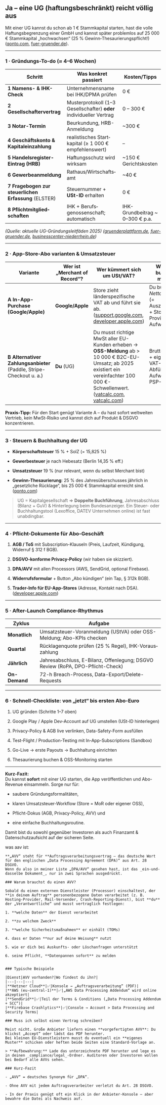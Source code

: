 ## Ja – eine UG (haftungsbeschränkt) reicht völlig aus

Mit einer UG kannst du schon ab 1 € Stammkapital starten, hast die volle Haftungsbegrenzung einer GmbH und kannst später problemlos auf 25 000 € Stammkapital „hochwachsen“ (25 % Gewinn‐Thesaurierungspflicht!) ([qonto.com](https://qonto.com/de/blog/rechtsformen/ug/gewinnverteilung?utm_source=chatgpt.com "Gewinnverteilung UG (haftungsbeschränkt): Alles Wichtige - Qonto"), [fuer-gruender.de](https://www.fuer-gruender.de/wissen/existenzgruendung-planen/recht-und-steuern/rechtsform/unternehmergesellschaft/?utm_source=chatgpt.com "UG (haftungsbeschränkt) - Vorteile der Mini-GmbH - Für-Gründer.de")).

---

### 1 · Gründungs-To-do (≈ 4–6 Wochen)

|Schritt|Was konkret passiert|Kosten/Tipps|
|---|---|---|
|**1 Namens- & IHK-Check**|Unternehmens­name bei IHK/DPMA prüfen|0 €|
|**2 Gesellschaftervertrag**|Musterprotokoll (1–3 Gesellschafter) **oder** individueller Vertrag|0 – 300 €|
|**3 Notar-Termin**|Beurkundung, HRB-Anmeldung|~300 €|
|**4 Geschäfts­konto & Kapital­einzahlung**|realistisches Start­kapital (≥ 1 000 € empfehlenswert)|–|
|**5 Handelsregister-Eintrag (HRB)**|Haftungs­schutz wird wirksam|~150 € Gerichtskosten|
|**6 Gewerbe­anmeldung**|Rathaus/Wirtschafts­amt|~40 €|
|**7 Fragebogen zur steuerlichen Erfassung** (ELSTER)|Steuernummer + **USt-ID** erhalten|0 €|
|**8 Pflichtmitglied­schaften**|IHK + Berufs­genossenschaft; automatisch|IHK-Grundbeitrag ~ 0–300 € p.a.|

_(Quelle: aktuelle UG-Gründungs­leitfäden 2025) ([gruenderplattform.de](https://gruenderplattform.de/rechtsformen/ug-gruenden?utm_source=chatgpt.com "Eine UG gründen - so geht's Schritt für Schritt - Gründerplattform"), [fuer-gruender.de](https://www.fuer-gruender.de/wissen/unternehmen-gruenden/unternehmensformen/ug-gruenden/?utm_source=chatgpt.com "UG gründen: so geht's schnell, rechtssicher + günstig"), [businesscenter-niederrhein.de](https://businesscenter-niederrhein.de/2025/05/17/ug-haftungsbeschraenkt-gruenden-wichtigste-schritte/?utm_source=chatgpt.com "UG haftungsbeschränkt gründen: Die wichtigsten Schritte im Überblick"))_

---

### 2 · App-Store-Abo varianten & Umsatzsteuer

|Variante|Wer ist „Merchant of Record“?|Wer kümmert sich um USt/VAT?|Was du buchen musst|
|---|---|---|---|
|**A In-App-Purchase (Google/Apple)**|**Google/Apple**|Store zieht länderspezifische VAT ab und führt sie ab. ([support.google.com](https://support.google.com/googleplay/android-developer/answer/138000?hl=en&utm_source=chatgpt.com "Tax rates and value-added tax (VAT) - Play Console Help"), [developer.apple.com](https://developer.apple.com/help/app-store-connect/distributing-apps-in-the-european-union/commissions-fees-and-taxes/?utm_source=chatgpt.com "Commissions, fees, and taxes - App Store Connect - Apple Developer"))|Du buchst _Nettoumsatz_ (= Auszahlung) + Store-Provision als Aufwand.|
|**B Alternativer Zahlungsanbieter** (Paddle, Stripe-Checkout u. a.)|**Du** (UG)|Du musst richtige MwSt aller EU-Kunden erheben → **OSS-Meldung** ab > 10 000 € B2C-EU-Umsatz; ab 2025 existiert ein vereinfachter 100 000 €-Schwellenwert. ([vatcalc.com](https://www.vatcalc.com/eu/eu-vat-on-b2c-digital-services-after-1-july-2021-moss-oss/?utm_source=chatgpt.com "EU VAT on B2C digital services – OSS - vatcalc.com"), [vatcalc.com](https://www.vatcalc.com/eu/eu-2025-vat-registration-thresholds-equivalence-for-foreign-businesses/?utm_source=chatgpt.com "EU 2025 VAT SME Scheme - vatcalc.com"))|Bruttoumsatz + eigene VAT-Abführung; Aufwand = PSP-Gebühr.|

**Praxis-Tipp:** Für den Start genügt Variante A – du hast sofort weltweiten Vertrieb, kein MwSt-Risiko und kannst dich auf Produkt & DSGVO konzentrieren.

---

### 3 · Steuern & Buchhaltung der UG

- **Körperschaftsteuer** 15 % + SolZ (= 15,825 %)
    
- **Gewerbesteuer** je nach Hebesatz (Berlin 14,35 % eff.)
    
- **Umsatzsteuer** 19 % (nur relevant, wenn du selbst Merchant bist)
    
- **Gewinn-Thesaurierung**: 25 % des Jahresüberschusses jährlich in „gesetzliche Rücklage“, bis 25 000 € Stammkapital erreicht sind. ([qonto.com](https://qonto.com/de/blog/rechtsformen/ug/gewinnverteilung?utm_source=chatgpt.com "Gewinnverteilung UG (haftungsbeschränkt): Alles Wichtige - Qonto"))
    

> UG = Kapitalgesellschaft ⇒ **Doppelte Buchführung**, Jahresabschluss (Bilanz + GuV) & Hinterlegung beim Bundesanzeiger. Ein Steuer- oder Buchhaltungs­tool (Lexoffice, DATEV Unternehmen online) ist fast unabdingbar.

---

### 4 · Pflicht-Dokumente für Abo-Geschäft

1. **AGB / ToS** mit Subscription-Klauseln (Preis, Laufzeit, Kündigung, Widerruf § 312 f BGB).
    
2. **DSGVO-konforme Privacy-Policy** (wir haben sie skizziert).
    
3. **DPA/AVV** mit allen Processors (AWS, SendGrid, optional Firebase).
    
4. **Widerrufsformular** + Button „Abo kündigen“ (ein Tap, § 312k BGB).
    
5. **Trader-Info für EU-App-Stores** (Adresse, Kontakt nach DSA). ([developer.apple.com](https://developer.apple.com/help/app-store-connect/manage-compliance-information/manage-european-union-digital-services-act-trader-requirements/?utm_source=chatgpt.com "Manage European Union Digital Services Act trader requirements"))
    

---

### 5 · After-Launch Compliance-Rhythmus

|Zyklus|Aufgabe|
|---|---|
|**Monatlich**|Umsatzsteuer-Voranmeldung (UStVA) oder OSS-Meldung; Abo-KPIs checken|
|**Quartal**|Rücklagenquote prüfen (25 % Regel), IHK-Voraus­zahlung|
|**Jährlich**|Jahresabschluss, E-Bilanz, Offenlegung; DSGVO Review (RoPA, DPO-Pflicht-Check)|
|**On-Demand**|72-h Breach-Process, Data-Export/Delete-Requests|

---

### 6 · Schnell-Checkliste: von „jetzt“ bis ersten Abo-Euro

1. UG gründen (Schritte 1–7 oben)
    
2. Google Play / Apple Dev-Account auf UG umstellen (USt-ID hinterlegen)
    
3. Privacy-Policy & AGB live verlinken, Data-Safety-Form ausfüllen
    
4. Test-Flight / Production-Testing mit In-App-Subscriptions (Sandbox)
    
5. Go-Live → erste Payouts → Buchhaltung einrichten
    
6. Thesaurierung buchen & OSS-Monitoring starten
    

---

**Kurz-Fazit:**  
Du kannst **sofort** mit einer UG starten, die App veröffentlichen und Abo-Revenue einsammeln. Sorge nur für:

- saubere Gründungs­formalitäten,
    
- klaren Umsatzsteuer-Workflow (Store = MoR oder eigener OSS),
    
- Pflicht-Dokus (AGB, Privacy-Policy, AVV) und
    
- eine einfache Buchhaltungs­routine.
    

Damit bist du sowohl gegenüber Investoren als auch Finanzamt & Datenschutz­aufsicht auf der sicheren Seite.



was aav ist:
```
**„AVV“ steht für **Auftrags­verarbeitungs­vertrag – das deutsche Wort für den englischen „Data Processing Agreement (DPA)“ aus Art. 28 DSGVO.  
Wenn du also in meiner Liste „DPA/AVV“ gesehen hast, ist das _ein-und-dasselbe Dokument_, nur in zwei Sprachen ausgedrückt.

### Warum brauchst du einen AVV?

Sobald du einen externen Dienstleister (Processor) einschaltest, der **in deinem Auftrag** personenbezogene Daten verarbeitet (z. B. Hosting-Provider, Mail-Versender, Crash-Reporting-Dienst), bist **du** der „Verantwortliche“ und musst vertraglich festlegen:

1. **welche Daten** der Dienst verarbeitet
    
2. **zu welchem Zweck**
    
3. **welche Sicherheits­maßnahmen** er einhält (TOMs)
    
4. dass er Daten **nur auf deine Weisung** nutzt
    
5. wie er dich bei Auskunfts- oder Lösch­anfragen unterstützt
    
6. seine Pflicht, **Datenpannen sofort** zu melden
    

### Typische Beispiele

|Dienst|AVV vorhanden?|Wo findest du ihn?|
|---|---|---|
|**Hetzner Cloud**|✅|Konsole → „Auftrags­verarbeitung“ (PDF)|
|**AWS (eu-central-1)**|✅|„AWS Data Processing Addendum“ wird online akzeptiert|
|**SendGrid**|✅|Teil der Terms & Conditions („Data Processing Addendum + SCC“)|
|**Firebase Crashlytics**|✅|Console → Account > Data Processing and Security Terms|

### Muss ich selbst einen Vertrag schreiben?

Meist nicht. Große Anbieter liefern einen **vorgefertigten AVV**: Du klickst „Accept“ oder lädst das PDF herunter.  
Bei kleinen EU-Dienstleistern musst du eventuell ein **eigenes Muster** schicken oder heften beide Seiten eine Standard-Vorlage an.

> **Aufbewahrung:** Lade das unterzeichnete PDF herunter und lege es in deinen _compliance/legal_-Ordner. Auditoren oder Investoren wollen bei Bedarf alle AVVs sehen.

### Kurz-Fazit

- „AVV“ = deutsches Synonym für „DPA“.
    
- Ohne AVV mit jedem Auftrags­verarbeiter verletzt du Art. 28 DSGVO.
    
- In der Praxis genügt oft ein Klick in der Anbieter-Konsole – aber bewahre die Datei als Nachweis auf.
```
